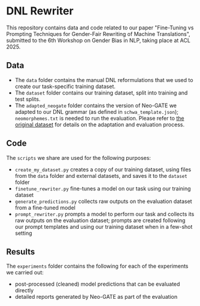 # DNL Rewriter

This repository contains data and code related to our paper "Fine-Tuning vs Prompting Techniques for Gender-Fair Rewriting of Machine Translations", submitted to the 6th Workshop on Gender Bias in NLP, taking place at ACL 2025. 

## Data
* The `data` folder contains the manual DNL reformulations that we used to create our task-specific training dataset. 
* The `dataset` folder contains our training dataset, split into training and test splits. 
* The `adapted_neogate` folder contains the version of Neo-GATE we adapted to our DNL grammar (as defined in `schwa_template.json`); `neomorphemes.txt` is needed to run the evaluation. 
Please refer to [the original dataset](https://huggingface.co/datasets/FBK-MT/Neo-GATE) for details on the adaptation and evaluation process. 

## Code
The `scripts` we share are used for the following purposes:
* `create_my_dataset.py` creates a copy of our training dataset, using files from the `data` folder and external datasets, and saves it to the `dataset` folder
* `finetune_rewriter.py` fine-tunes a model on our task using our training dataset
* `generate_predictions.py` collects raw outputs on the evaluation dataset from a fine-tuned model
* `prompt_rewriter.py` prompts a model to perform our task and collects its raw outputs on the evaluation dataset; prompts are created following our prompt templates and using our training dataset when in a few-shot setting

## Results
The `experiments` folder contains the following for each of the experiments we carried out:
* post-processed (cleaned) model predictions that can be evaluated directly
* detailed reports generated by Neo-GATE as part of the evaluation